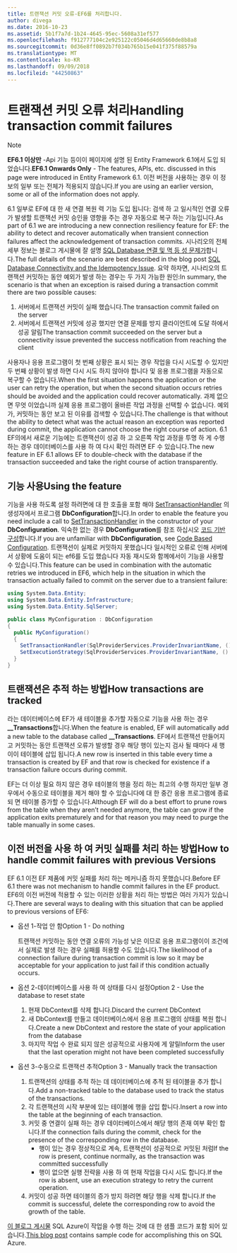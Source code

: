 ```yaml
---
title: 트랜잭션 커밋 오류-EF6를 처리합니다.
author: divega
ms.date: 2016-10-23
ms.assetid: 5b1f7a7d-1b24-4645-95ec-5608a31ef577
ms.openlocfilehash: f912777104c2e925122c05046d4d65660de8b8a8
ms.sourcegitcommit: 0d36e8ff0892b7f034b765b15e041f375f88579a
ms.translationtype: MT
ms.contentlocale: ko-KR
ms.lasthandoff: 09/09/2018
ms.locfileid: "44250863"
---
```

# <a name="handling-transaction-commit-failures"></a><span data-ttu-id="d173c-102">트랜잭션 커밋 오류 처리</span><span class="sxs-lookup"><span data-stu-id="d173c-102">Handling transaction commit failures</span></span>
> [!NOTE]
> <span data-ttu-id="d173c-103">**EF6.1 이상만** -Api 기능 등이이 페이지에 설명 된 Entity Framework 6.1에서 도입 되었습니다.</span><span class="sxs-lookup"><span data-stu-id="d173c-103">**EF6.1 Onwards Only** - The features, APIs, etc. discussed in this page were introduced in Entity Framework 6.1.</span></span> <span data-ttu-id="d173c-104">이전 버전을 사용하는 경우 이 정보의 일부 또는 전체가 적용되지 않습니다.</span><span class="sxs-lookup"><span data-stu-id="d173c-104">If you are using an earlier version, some or all of the information does not apply.</span></span>  

<span data-ttu-id="d173c-105">6.1 일부로 EF에 대 한 새 연결 복원 력 기능 도입 됩니다: 검색 하 고 일시적인 연결 오류가 발생할 트랜잭션 커밋 승인을 영향을 주는 경우 자동으로 복구 하는 기능입니다.</span><span class="sxs-lookup"><span data-stu-id="d173c-105">As part of 6.1 we are introducing a new connection resiliency feature for EF: the ability to detect and recover automatically when transient connection failures affect the acknowledgement of transaction commits.</span></span> <span data-ttu-id="d173c-106">시나리오의 전체 세부 정보는 블로그 게시물에 잘 설명 [SQL Database 연결 및 멱 등 성 문제가](http://blogs.msdn.com/b/adonet/archive/2013/03/11/sql-database-connectivity-and-the-idempotency-issue.aspx)합니다.</span><span class="sxs-lookup"><span data-stu-id="d173c-106">The full details of the scenario are best described in the blog post [SQL Database Connectivity and the Idempotency Issue](http://blogs.msdn.com/b/adonet/archive/2013/03/11/sql-database-connectivity-and-the-idempotency-issue.aspx).</span></span>  <span data-ttu-id="d173c-107">요약 하자면, 시나리오의 트랜잭션 커밋하는 동안 예외가 발생 하는 경우는 두 가지 가능한 원인:</span><span class="sxs-lookup"><span data-stu-id="d173c-107">In summary, the scenario is that when an exception is raised during a transaction commit there are two possible causes:</span></span>  

1. <span data-ttu-id="d173c-108">서버에서 트랜잭션 커밋이 실패 했습니다.</span><span class="sxs-lookup"><span data-stu-id="d173c-108">The transaction commit failed on the server</span></span>
2. <span data-ttu-id="d173c-109">서버에서 트랜잭션 커밋에 성공 했지만 연결 문제를 방지 클라이언트에 도달 하에서 성공 알림</span><span class="sxs-lookup"><span data-stu-id="d173c-109">The transaction commit succeeded on the server but a connectivity issue prevented the success notification from reaching the client</span></span>  

<span data-ttu-id="d173c-110">사용자나 응용 프로그램이 첫 번째 상황은 표시 되는 경우 작업을 다시 시도할 수 있지만 두 번째 상황이 발생 하면 다시 시도 하지 않아야 합니다 및 응용 프로그램을 자동으로 복구할 수 없습니다.</span><span class="sxs-lookup"><span data-stu-id="d173c-110">When the first situation happens the application or the user can retry the operation, but when the second situation occurs retries should be avoided and the application could recover automatically.</span></span> <span data-ttu-id="d173c-111">과제 없으면 무엇 이었습니까 실제 응용 프로그램이 올바른 작업 과정을 선택할 수 없습니다. 예외가, 커밋하는 동안 보고 된 이유를 검색할 수 있습니다.</span><span class="sxs-lookup"><span data-stu-id="d173c-111">The challenge is that without the ability to detect what was the actual reason an exception was reported during commit, the application cannot choose the right course of action.</span></span> <span data-ttu-id="d173c-112">6.1 EF의에서 새로운 기능에는 트랜잭션이 성공 하 고 오른쪽 작업 과정을 투명 하 게 수행 하는 경우 데이터베이스를 사용 하 여 다시 확인 하려면 EF 수 있습니다.</span><span class="sxs-lookup"><span data-stu-id="d173c-112">The new feature in EF 6.1 allows EF to double-check with the database if the transaction succeeded and take the right course of action transparently.</span></span>  

## <a name="using-the-feature"></a><span data-ttu-id="d173c-113">기능 사용</span><span class="sxs-lookup"><span data-stu-id="d173c-113">Using the feature</span></span>  

<span data-ttu-id="d173c-114">기능을 사용 하도록 설정 하려면에 대 한 호출을 포함 해야 [SetTransactionHandler](https://msdn.microsoft.com/library/system.data.entity.dbconfiguration.setdefaulttransactionhandler.aspx) 의 생성자에서 프로그램 **DbConfiguration**합니다.</span><span class="sxs-lookup"><span data-stu-id="d173c-114">In order to enable the feature you need include a call to [SetTransactionHandler](https://msdn.microsoft.com/library/system.data.entity.dbconfiguration.setdefaulttransactionhandler.aspx) in the constructor of your **DbConfiguration**.</span></span> <span data-ttu-id="d173c-115">익숙한 없는 경우 **DbConfiguration**를 참조 하십시오 [코드 기반 구성](~/ef6/fundamentals/configuring/code-based.md)합니다.</span><span class="sxs-lookup"><span data-stu-id="d173c-115">If you are unfamiliar with **DbConfiguration**, see [Code Based Configuration](~/ef6/fundamentals/configuring/code-based.md).</span></span> <span data-ttu-id="d173c-116">트랜잭션이 실제로 커밋하지 못했습니다 일시적인 오류로 인해 서버에서 상황에 도움이 되는 ef6를 도입 했습니다 자동 재시도와 함께에서이 기능을 사용할 수 있습니다.</span><span class="sxs-lookup"><span data-stu-id="d173c-116">This feature can be used in combination with the automatic retries we introduced in EF6, which help in the situation in which the transaction actually failed to commit on the server due to a transient failure:</span></span>  

``` csharp
using System.Data.Entity;
using System.Data.Entity.Infrastructure;
using System.Data.Entity.SqlServer;

public class MyConfiguration : DbConfiguration  
{
  public MyConfiguration()  
  {  
    SetTransactionHandler(SqlProviderServices.ProviderInvariantName, () => new CommitFailureHandler());  
    SetExecutionStrategy(SqlProviderServices.ProviderInvariantName, () => new SqlAzureExecutionStrategy());  
  }  
}
```  

## <a name="how-transactions-are-tracked"></a><span data-ttu-id="d173c-117">트랜잭션은 추적 하는 방법</span><span class="sxs-lookup"><span data-stu-id="d173c-117">How transactions are tracked</span></span>  

<span data-ttu-id="d173c-118">라는 데이터베이스에 EF가 새 테이블을 추가할 자동으로 기능을 사용 하는 경우 **__Transactions**합니다.</span><span class="sxs-lookup"><span data-stu-id="d173c-118">When the feature is enabled, EF will automatically add a new table to the database called **__Transactions**.</span></span> <span data-ttu-id="d173c-119">EF에서 트랜잭션 만들어지고 커밋하는 동안 트랜잭션 오류가 발생할 경우 해당 행이 있는지 검사 될 때마다 새 행이이 테이블에 삽입 됩니다.</span><span class="sxs-lookup"><span data-stu-id="d173c-119">A new row is inserted in this table every time a transaction is created by EF and that row is checked for existence if a transaction failure occurs during commit.</span></span>  

<span data-ttu-id="d173c-120">EF는 더 이상 필요 하지 않은 경우 테이블의 행을 정리 하는 최고의 수행 하지만 일부 경우에서 수동으로 테이블을 제거 해야 할 수 있습니다에 대 한 중간 응용 프로그램에 종료 되 면 테이블 증가할 수 있습니다.</span><span class="sxs-lookup"><span data-stu-id="d173c-120">Although EF will do a best effort to prune rows from the table when they aren’t needed anymore, the table can grow if the application exits prematurely and for that reason you may need to purge the table manually in some cases.</span></span>  

## <a name="how-to-handle-commit-failures-with-previous-versions"></a><span data-ttu-id="d173c-121">이전 버전을 사용 하 여 커밋 실패를 처리 하는 방법</span><span class="sxs-lookup"><span data-stu-id="d173c-121">How to handle commit failures with previous Versions</span></span>

<span data-ttu-id="d173c-122">EF 6.1 이전 EF 제품에 커밋 실패를 처리 하는 메커니즘 하지 못했습니다.</span><span class="sxs-lookup"><span data-stu-id="d173c-122">Before EF 6.1 there was not mechanism to handle commit failures in the EF product.</span></span> <span data-ttu-id="d173c-123">EF6의 이전 버전에 적용할 수 있는 이러한 상황을 처리 하는 방법은 여러 가지가 있습니다.</span><span class="sxs-lookup"><span data-stu-id="d173c-123">There are several ways to dealing with this situation that can be applied to previous versions of EF6:</span></span>  

* <span data-ttu-id="d173c-124">옵션 1-작업 안 함</span><span class="sxs-lookup"><span data-stu-id="d173c-124">Option 1 - Do nothing</span></span>  

  <span data-ttu-id="d173c-125">트랜잭션 커밋하는 동안 연결 오류의 가능성 낮은 이므로 응용 프로그램이이 조건에서 실제로 발생 하는 경우 실패를 허용할 수도 있습니다.</span><span class="sxs-lookup"><span data-stu-id="d173c-125">The likelihood of a connection failure during transaction commit is low so it may be acceptable for your application to just fail if this condition actually occurs.</span></span>  

* <span data-ttu-id="d173c-126">옵션 2-데이터베이스를 사용 하 여 상태를 다시 설정</span><span class="sxs-lookup"><span data-stu-id="d173c-126">Option 2 - Use the database to reset state</span></span>  

  1. <span data-ttu-id="d173c-127">현재 DbContext를 삭제 합니다.</span><span class="sxs-lookup"><span data-stu-id="d173c-127">Discard the current DbContext</span></span>  
  2. <span data-ttu-id="d173c-128">새 DbContext를 만들고 데이터베이스에서 응용 프로그램의 상태를 복원 합니다.</span><span class="sxs-lookup"><span data-stu-id="d173c-128">Create a new DbContext and restore the state of your application from the database</span></span>  
  3. <span data-ttu-id="d173c-129">마지막 작업 수 완료 되지 않은 성공적으로 사용자에 게 알릴</span><span class="sxs-lookup"><span data-stu-id="d173c-129">Inform the user that the last operation might not have been completed successfully</span></span>  

* <span data-ttu-id="d173c-130">옵션 3-수동으로 트랜잭션 추적</span><span class="sxs-lookup"><span data-stu-id="d173c-130">Option 3 - Manually track the transaction</span></span>  

  1. <span data-ttu-id="d173c-131">트랜잭션의 상태를 추적 하는 데 데이터베이스에 추적 된 테이블을 추가 합니다.</span><span class="sxs-lookup"><span data-stu-id="d173c-131">Add a non-tracked table to the database used to track the status of the transactions.</span></span>  
  2. <span data-ttu-id="d173c-132">각 트랜잭션의 시작 부분에 있는 테이블에 행을 삽입 합니다.</span><span class="sxs-lookup"><span data-stu-id="d173c-132">Insert a row into the table at the beginning of each transaction.</span></span>  
  3. <span data-ttu-id="d173c-133">커밋 중 연결이 실패 하는 경우 데이터베이스에서 해당 행의 존재 여부 확인 합니다.</span><span class="sxs-lookup"><span data-stu-id="d173c-133">If the connection fails during the commit, check for the presence of the corresponding row in the database.</span></span>  
     - <span data-ttu-id="d173c-134">행이 있는 경우 정상적으로 계속, 트랜잭션이 성공적으로 커밋된 처럼</span><span class="sxs-lookup"><span data-stu-id="d173c-134">If the row is present, continue normally, as the transaction was committed successfully</span></span>  
     - <span data-ttu-id="d173c-135">행이 없으면 실행 전략을 사용 하 여 현재 작업을 다시 시도 합니다.</span><span class="sxs-lookup"><span data-stu-id="d173c-135">If the row is absent, use an execution strategy to retry the current operation.</span></span>  
  4. <span data-ttu-id="d173c-136">커밋이 성공 하면 테이블의 증가 방지 하려면 해당 행을 삭제 합니다.</span><span class="sxs-lookup"><span data-stu-id="d173c-136">If the commit is successful, delete the corresponding row to avoid the growth of the table.</span></span>  

<span data-ttu-id="d173c-137">[이 블로그 게시물](http://blogs.msdn.com/b/adonet/archive/2013/03/11/sql-database-connectivity-and-the-idempotency-issue.aspx) SQL Azure이 작업을 수행 하는 것에 대 한 샘플 코드가 포함 되어 있습니다.</span><span class="sxs-lookup"><span data-stu-id="d173c-137">[This blog post](http://blogs.msdn.com/b/adonet/archive/2013/03/11/sql-database-connectivity-and-the-idempotency-issue.aspx) contains sample code for accomplishing this on SQL Azure.</span></span>  
